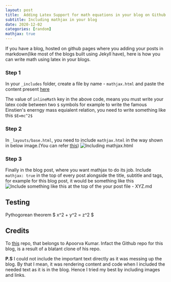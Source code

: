 ```yaml
---
layout: post
title:  Adding Latex Support for math equations in your blog on Github Pages
subtitle: Including mathjax in your blog
date: 2020-12-02
categories: [random]
mathjax: true
---
```


If you have a blog, hosted on github pages where you adding your posts in markdown(like most of the blogs built using Jekyll have), here is how you can write math using latex in your blogs. 

### Step 1
In your `_includes` folder, create a file by name - `mathjax.html` and paste the content present [here](https://github.com/rakaar/rakaar.github.io/blob/master/_includes/mathjax.html)

The value of `inlineMath` key in the above code, means you must write your latex code between two `$` symbols for example to write the famous Einstien's enerngy mass equialent relation, you need to write something like this `$E=mc^2$`


### Step 2
In `_layouts/base.html`, you need to include `mathjax.html` in the way shown in below image.(You can refer [this](https://github.com/rakaar/rakaar.github.io/blob/master/_layouts/base.html))
![Including mathjax.html](/img/include.png)


### Step 3
Finally in the blog post, where you want mathjax to do its job. Include `mathjax: true` in the top of every post alongside the title, subtitle and tags, for example for this blog post, it would be something like this
![Include something like this at the top of the your post file - XYZ.md](/img/top-mathjax.png)

## Testing
Pythogorean theorem $ x^2 + y^2 = z^2 $


## Credits
To [this](https://github.com/rava-dosa/rava-dosa.github.io) repo, that belongs to Apoorva Kumar. Infact the Github repo for this blog, is a result of a blatant clone of his repo. 

**P.S** I could not include the important text directly as it was messing up the blog. By that I mean, it was rendering content and code when I included the needed text as it is in the blog. Hence I tried my best by including images and links.

